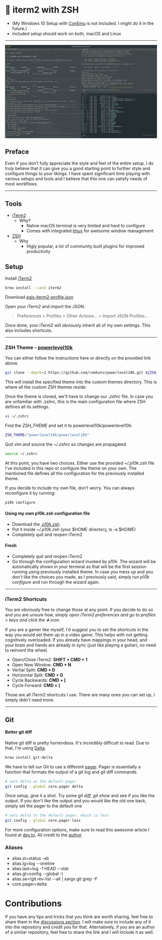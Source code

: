 # 🤖 iterm2 with ZSH

- (My Windows 10 Setup with [ConEmu](https://conemu.github.io/) is not included. I might do it in the future.)
- Included setup should work on both, macOS and Linux

---

<img src="./assets/images/setup.png" alt="iTerm2 with ZSH">

## Preface

Even if you don't fully appreciate the style and feel of the entire setup, I do truly believe that it can give you a good starting point to further style and configure things to your likings. I have spent significant time playing with various setups and tools and I believe that this one can satisfy needs of most workflows.

---

## Tools

- [iTerm2](https://iterm2.com/)
  - Why?
    - Native macOS terminal is very limited and hard to configure
    - Comes with integrated [tmux](https://github.com/tmux/tmux/wiki) for awesome window management
- [ZSH](https://ohmyz.sh)
  - Why
    - Higly popular, a lot of community built plugins for improved productivity

## Setup

Install [iTerm2](https://iterm2.com/)

```bash
brew install --cask iterm2
```

Download [agjs-iterm2-profile.json](./assets/settings/agjs-iterm2-profile.json)

Open your iTerm2 and import the JSON.

> Preferences > Profiles > Other Actions... > Import JSON Profiles...

Once done, your iTerm2 will obviously inherit all of my own settings. This also includes shortcuts.

---

### ZSH Theme - [powerlevel10k](https://github.com/romkatv/powerlevel10k#oh-my-zsh)

You can either follow the instructions here or directly on the provided link above.

```bash
git clone --depth=1 https://github.com/romkatv/powerlevel10k.git ${ZSH_CUSTOM:-$HOME/.oh-my-zsh/custom}/themes/powerlevel10k
```

This will install the specified theme into the custom themes directory. This is where all the custom ZSH themes reside.

Once the theme is cloned, we'll have to change our _.zshrc_ file. In case you are unfamiliar with _.zshrc_, this is the main configuration file where ZSH defines all its settings.

```bash
vi ~/.zshrc
```

Find the _ZSH_THEME_ and set it to powerlevel10k/powerlevel10k.

```bash
ZSH_THEME="powerlevel10k/powerlevel10k"
```

Quit vim and source the _~/.zshrc_ so changes are propagated.

```bash
source ~/.zshrc
```

At this point, you have two choices. Either use the provided _~/.p10k.zsh_ file I've included in this repo or configure the theme on your own. The mentioned file defines all the configuration for the previously installed theme.

If you decide to include my own file, don't worry. You can always reconfigure it by running:

```bash
p10k configure
```

#### Using my own p10k.zsh configuration file

- Download the [.p10k.zsh](./assets/settings/.p10k.zsh)
- Put it inside _~/.p10k.zsh_ (your $HOME directory, ls -a $HOME)
- Completely quit and reopen iTerm2

#### Fresh

- Completely quit and reopen iTerm2
- Go through the configuration wizard invoked by p10k. The wizard will be automatically shown in your terminal as that will be the first session running using previously installed theme. In case you mess up and you don't like the choices you made, as I previously said, simply run _p10k configure_ and run through the wizard again.

---

### iTerm2 Shortcuts

You are obviously free to change those at any point. If you decide to do so and you are unsure how, simply _open iTerm2 preferences and go to profiles > keys and click the ➕ icon_.

If you are a gamer like myself, I'd suggest you to set the shortcuts in the way you would set them up in a video game. This helps with not getting cognitively overloaded. If you already have mappings in your head, and your brain and hands are already in sync (just like playing a guitar), no need to reinvent the wheel.

- Open/Close iTerm2: **SHIFT + CMD + 1**
- Open New Window: **CMD + N**
- Vertial Split: **CMD + D**
- Horizontal Split: **CMD + G**
- Cycle Backwards: **CMD + [**
- Cycle Forward: **CMD + ]**

Those are all iTerm2 shortcuts I use. There are many ones you can set up, I simply didn't need more.

---

## Git

#### Better git diff

Native git diff is pretty horrendous. It's incredibly difficult to read. Due to that, I'm using [Delta](https://github.com/dandavison/delta).

```bash
brew install git-delta
```

We have to tell our Git to use a different [pager](https://git-scm.com/book/en/v2/Customizing-Git-Git-Configuration#_core_pager). Pager is essentially a function that formats the output of a git log and git diff commands.

```bash
# sets delta as the default pager
git config --global core.pager delta
```

Once setup, give it a shot. Try some _git diff_, _git show_ and see if you like the output. If you don't like the output and you would like the old one back, simply set the pager to the default one

```bash
# sets delta to the default pager, which is less
git config --global core.pager less
```

For more configuration options, make sure to read this awesome article I found at [dev.to](https://dev.to/cloudx/delta-a-new-git-diff-tool-to-rock-your-productivity-2773). All credit to the [author](https://dev.to/navarroaxel).

### Aliases

- alias.st=status -sb
- alias.lg=log --oneline
- alias.last=log -1 HEAD --stat
- alias.gl=config --global -l
- alias.se=!git rev-list --all | xargs git grep -F
- core.pager=delta

# Contributions

If you have any tips and tricks that you think are worth sharing, feel free to share them in the [discussions section](https://github.com/agjs/iTerm2-with-ZSH/discussions). I will make sure to include any of it into the repository and credit you for that. Alternatively, if you are an author of a similar repository, feel free to share the link and I will include it as well.
